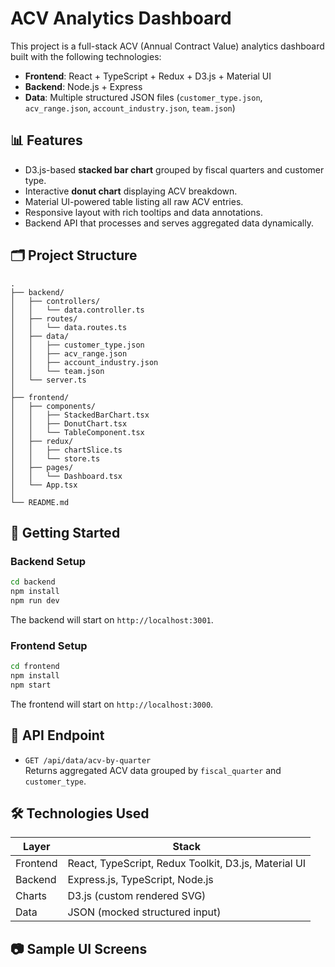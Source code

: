 # ACV Analytics Dashboard

This project is a full-stack ACV (Annual Contract Value) analytics dashboard built with the following technologies:

- **Frontend**: React + TypeScript + Redux + D3.js + Material UI
- **Backend**: Node.js + Express
- **Data**: Multiple structured JSON files (`customer_type.json`, `acv_range.json`, `account_industry.json`, `team.json`)

## 📊 Features

- D3.js-based **stacked bar chart** grouped by fiscal quarters and customer type.
- Interactive **donut chart** displaying ACV breakdown.
- Material UI-powered table listing all raw ACV entries.
- Responsive layout with rich tooltips and data annotations.
- Backend API that processes and serves aggregated data dynamically.

## 🗂 Project Structure

```
.
├── backend/
│   ├── controllers/
│   │   └── data.controller.ts
│   ├── routes/
│   │   └── data.routes.ts
│   ├── data/
│   │   ├── customer_type.json
│   │   ├── acv_range.json
│   │   ├── account_industry.json
│   │   └── team.json
│   └── server.ts
│
├── frontend/
│   ├── components/
│   │   ├── StackedBarChart.tsx
│   │   ├── DonutChart.tsx
│   │   └── TableComponent.tsx
│   ├── redux/
│   │   ├── chartSlice.ts
│   │   └── store.ts
│   ├── pages/
│   │   └── Dashboard.tsx
│   └── App.tsx
│
└── README.md
```

## 🚀 Getting Started

### Backend Setup

```bash
cd backend
npm install
npm run dev
```

The backend will start on `http://localhost:3001`.

### Frontend Setup

```bash
cd frontend
npm install
npm start
```

The frontend will start on `http://localhost:3000`.

## 📡 API Endpoint

- `GET /api/data/acv-by-quarter`  
  Returns aggregated ACV data grouped by `fiscal_quarter` and `customer_type`.

## 🛠 Technologies Used

| Layer    | Stack                                                |
| -------- | ---------------------------------------------------- |
| Frontend | React, TypeScript, Redux Toolkit, D3.js, Material UI |
| Backend  | Express.js, TypeScript, Node.js                      |
| Charts   | D3.js (custom rendered SVG)                          |
| Data     | JSON (mocked structured input)                       |

## 📷 Sample UI Screens
